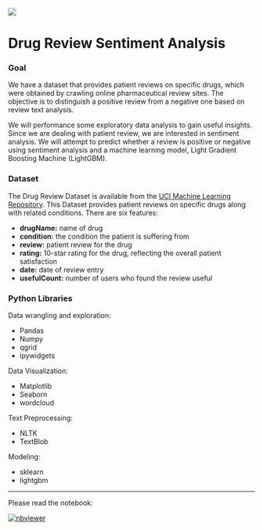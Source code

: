 ![](https://www.fda.gov/files/styles/main_image_1/public/How_to_Buy_Medicines_Safely_From_an_Online_Pharmacy_1600x900.png?itok=y5olqkV2)

# Drug Review Sentiment Analysis

### Goal

We have a dataset that provides patient reviews on specific drugs, which were obtained by crawling online pharmaceutical review sites. The objective is to distinguish a positive review from a negative one based on review text analysis.

We will performance some exploratory data analysis to gain useful insights. Since we are dealing with patient review, we are interested in sentiment analysis. We will attempt to predict whether a review is positive or negative using sentiment analysis and a machine learning model, Light Gradient Boosting Machine (LightGBM).

### Dataset

The Drug Review Dataset is available from the [UCI Machine Learning Repository](https://archive.ics.uci.edu/ml/datasets/Drug+Review+Dataset+%28Drugs.com%29). This Dataset provides patient reviews on specific drugs along with related conditions. There are six features: 

- **drugName:** name of drug 
- **condition:** the condition the patient is suffering from
- **review:** patient review for the drug
- **rating:** 10-star rating for the drug, reflecting the overall patient satisfaction
- **date:** date of review entry 
- **usefulCount:** number of users who found the review useful

### Python Libraries

Data wrangling and exploration:
- Pandas
- Numpy
- qgrid
- ipywidgets

Data Visualization:
- Matplotlib
- Seaborn
- wordcloud

Text Preprocessing:
- NLTK
- TextBlob

Modeling:
- sklearn
- lightgbm

---

Please read the notebook:

[![nbviewer](https://raw.githubusercontent.com/jupyter/design/master/logos/Badges/nbviewer_badge.svg)](https://nbviewer.org/github/Benjamin2009/Drug-Review-Sentiment-Analysis/blob/main/Drug_Review_Sentiment_Analysis.ipynb)

